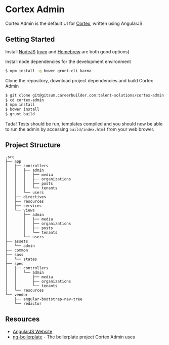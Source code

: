 Cortex Admin
============
Cortex Admin is the default UI for [Cortex], written using AngularJS.

Getting Started
---------------

Install [NodeJS](http://nodejs.org/) ([nvm] and [Homebrew] are both good options)

Install node dependencies for the development environment

```sh
$ npm install -g bower grunt-cli karma
```

Clone the repository, download project dependencies and build Cortex Admin
```sh
$ git clone git@gitsum.careerbuilder.com:talent-solutions/cortex-admin.git cortex-admin
$ cd cortex-admin
$ npm install
$ bower install
$ grunt build
```

Tada! Tests should be run, templates compiled and you should now be able to run the admin by accessing `build/index.html` from your web brower.

Project Structure
---------
```
.src
├── app
│   ├── controllers
│   │   ├── admin
│   │   │   ├── media
│   │   │   ├── organizations
│   │   │   ├── posts
│   │   │   └── tenants
│   │   └── users
│   ├── directives
│   ├── resources
│   ├── services
│   └── views
│       ├── admin
│       │   ├── media
│       │   ├── organizations
│       │   ├── posts
│       │   └── tenants
│       └── users
├── assets
│   └── admin
├── common
├── sass
│   └── states
├── spec
│   ├── controllers
│   │   └── admin
│   │       ├── media
│   │       ├── organizations
│   │       └── tenants
│   └── resources
└── vendor
    ├── angular-bootstrap-nav-tree
    └── redactor
```
Resources
---------

* [AngularJS Website](AngularJS)
* [ng-boilerplate] - The boilerplate project Cortex Admin uses


[Cortex]: https://gitsum.careerbuilder.com/talent-solutions/cortex-framework
[nvm]: https://github.com/creationix/nvm
[Homebrew]: http://brew.sh/
[ng-boilerplate]: https://github.com/ngbp/ng-boilerplate
[AngularJS]: http://angularjs.org/
